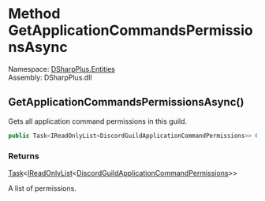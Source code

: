 # Method GetApplicationCommandsPermissionsAsync

Namespace: [DSharpPlus.Entities](DSharpPlus.Entities.md)  
Assembly: DSharpPlus.dll

## <a id="DSharpPlus_Entities_DiscordGuild_GetApplicationCommandsPermissionsAsync"></a>GetApplicationCommandsPermissionsAsync\(\)

Gets all application command permissions in this guild.

```csharp
public Task<IReadOnlyList<DiscordGuildApplicationCommandPermissions>> GetApplicationCommandsPermissionsAsync()
```

### Returns

[Task](https://learn.microsoft.com/dotnet/api/system.threading.tasks.task\-1)<[IReadOnlyList](https://learn.microsoft.com/dotnet/api/system.collections.generic.ireadonlylist\-1)<[DiscordGuildApplicationCommandPermissions](DSharpPlus.Entities.DiscordGuildApplicationCommandPermissions.md)\>\>

A list of permissions.

